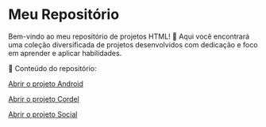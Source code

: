 # Meu Repositório 

Bem-vindo ao meu repositório de projetos HTML! 🚀 Aqui você encontrará uma coleção diversificada de projetos desenvolvidos com dedicação e foco em aprender e aplicar habilidades.

🔹 Conteúdo do repositório:

<a href="https://rangelzin.github.io/myPortfolio/html-css/projeto-android/android.html" target="_blank"> Abrir o projeto Android</a>

<a href="https://rangelzin.github.io/myPortfolio/html-css/projeto-cordel/projeto-cordel.html" target="_blank"> Abrir o projeto Cordel</a>

<a href="https://rangelzin.github.io/myPortfolio/html-css/projeto-social/social.html" target="_blank"> Abrir o projeto Social</a>

